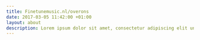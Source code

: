 ```yaml
---
title: Finetunemusic.nl/overons
date: 2017-03-05 11:42:00 +01:00
layout: about
description: Lorem ipsum dolor sit amet, consectetur adipiscing elit unde omnis.
---
```

